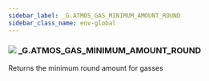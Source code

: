 ```yaml
---
sidebar_label: _G.ATMOS_GAS_MINIMUM_AMOUNT_ROUND
sidebar_class_name: env-global
---
```


### ![](/img/wiki/global.png) **_G**.ATMOS_GAS_MINIMUM_AMOUNT_ROUND
Returns the minimum round amount for gasses<br/>
